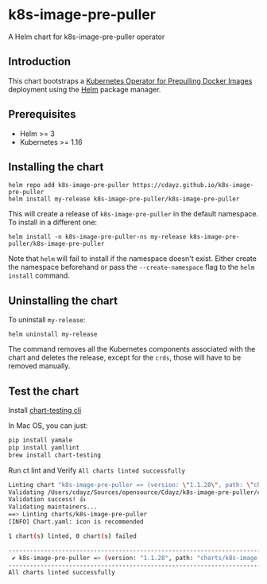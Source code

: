# k8s-image-pre-puller

A Helm chart for k8s-image-pre-puller operator

## Introduction

This chart bootstraps a [Kubernetes Operator for Prepulling Docker Images](https://github.com/Cdayz/k8s-image-pre-puller) deployment using the [Helm](https://helm.sh) package manager.

## Prerequisites

- Helm >= 3
- Kubernetes >= 1.16

## Installing the chart

```shell
helm repo add k8s-image-pre-puller https://cdayz.github.io/k8s-image-pre-puller
helm install my-release k8s-image-pre-puller/k8s-image-pre-puller
```

This will create a release of `k8s-image-pre-puller` in the default namespace. To install in a different one:

```shell
helm install -n k8s-image-pre-puller-ns my-release k8s-image-pre-puller/k8s-image-pre-puller
```

Note that `helm` will fail to install if the namespace doesn't exist. Either create the namespace beforehand or pass the `--create-namespace` flag to the `helm install` command.

## Uninstalling the chart

To uninstall `my-release`:

```shell
helm uninstall my-release
```

The command removes all the Kubernetes components associated with the chart and deletes the release, except for the `crds`, those will have to be removed manually.

## Test the chart

Install [chart-testing cli](https://github.com/helm/chart-testing#installation)

In Mac OS, you can just:

```bash
pip install yamale
pip install yamllint
brew install chart-testing
```

Run ct lint and Verify `All charts linted successfully`

```bash
Linting chart "k8s-image-pre-puller => (version: \"1.1.28\", path: \"charts/k8s-image-pre-puller\")"
Validating /Users/cdayz/Sources/opensource/Cdayz/k8s-image-pre-puller/charts/k8s-image-pre-puller/Chart.yaml...
Validation success! 👍
Validating maintainers...
==> Linting charts/k8s-image-pre-puller
[INFO] Chart.yaml: icon is recommended

1 chart(s) linted, 0 chart(s) failed

------------------------------------------------------------------------------------------------------------------------
 ✔︎ k8s-image-pre-puller => (version: "1.1.28", path: "charts/k8s-image-pre-puller")
------------------------------------------------------------------------------------------------------------------------
All charts linted successfully
```
